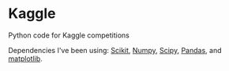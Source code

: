 Kaggle
======

Python code for Kaggle competitions

Dependencies I've been using:
<a href="http://scikit-learn.org/dev/modules/generated/sklearn.ensemble.RandomForestClassifier.html">Scikit</a>, <a href="http://www.numpy.org/">Numpy</a>, <a href="http://www.scipy.org/">Scipy</a>, <a href="http://pandas.pydata.org/">Pandas</a>, and <a href="http://matplotlib.org/">matplotlib</a>.
